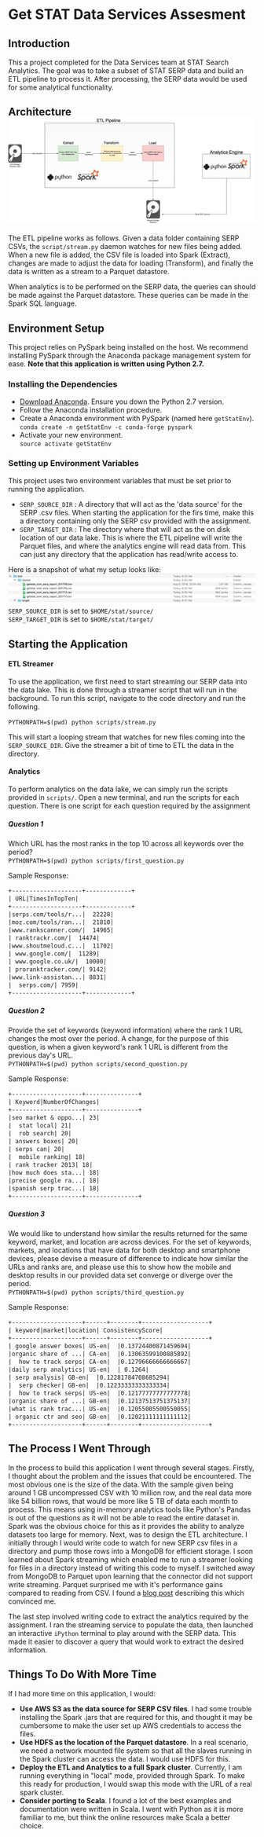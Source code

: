 
# Get STAT Data Services Assesment

## Introduction 

This a project completed for the Data Services team at STAT Search Analytics. The goal was to take a subset of STAT SERP data and build an ETL pipeline to process it. After processing, the SERP data would be used for some analytical functionality.     
    
## Architecture ![STAT ETL Architecture](https://raw.githubusercontent.com/tuckerbuchy/getstat-dataservices/master/assets/getstat.png)    
 The ETL pipeline works as follows. Given a data folder containing SERP CSVs, the `script/stream.py` daemon watches for new files being added. When a new file is added, the CSV file is loaded into Spark (Extract), changes are made to adjust the data for loading (Transform), and finally the data is written as a stream to a Parquet datastore.     
    
When analytics is to be performed on the SERP data, the queries can should be made against the Parquet datastore. These queries can be made in the Spark SQL language.     
    
## Environment Setup 
This project relies on PySpark being installed on the host. We recommend installing PySpark through the Anaconda package management system for ease. **Note that this application is written using Python 2.7.**    
  ### Installing the Dependencies  
 - [Download Anaconda](https://www.continuum.io/downloads%20%28python%202.7%29). Ensure you down the Python 2.7 version.    
 - Follow the Anaconda installation procedure.    
 - Create a Anaconda environment with PySpark (named here `getStatEnv`).    
     ```conda create -n getStatEnv -c conda-forge pyspark```    
 - Activate your new environment.    
    ```source activate getStatEnv```  
  
  ### Setting up Environment Variables  
This project uses two environment variables that must be set prior to running the application.  
  
 - `SERP_SOURCE_DIR` : A directory that will act as the 'data source' for the SERP .csv files. When starting the application for the firs time, make this a directory containing only the SERP csv provided with the assignment.   
 - `SERP_TARGET_DIR` : The directory where that will act as the on disk location of our data lake. This is where the ETL pipeline will write the Parquet files, and where the analytics engine will read data from. This can just any directory that the application has read/write access to.  
  
Here is a snapshot of what my setup looks like:  
![Local Directory Setup](https://raw.githubusercontent.com/tuckerbuchy/getstat-dataservices/master/assets/dir_structure.png)  
`SERP_SOURCE_DIR` is set to `$HOME/stat/source/`  
`SERP_TARGET_DIR` is set to `$HOME/stat/target/`  
  
## Starting the Application  
  
#### ETL Streamer  
To use the application, we first need to start streaming our SERP data into the data lake. This is done through a streamer script that will run in the background. To run this script, navigate to the code directory and run the following.  
  
`PYTHONPATH=$(pwd) python scripts/stream.py`  
  
This will start a looping stream that watches for new files coming into the `SERP_SOURCE_DIR`. Give the streamer a bit of time to ETL the data in the directory.  
  
#### Analytics  
To perform analytics on the data lake, we can simply run the scripts provided in `scripts/`. Open a new terminal, and run the scripts for each question. There is one script for each question required by the assignment  
  
##### Question 1  
Which URL has the most ranks in the top 10 across all keywords over the period?  
`PYTHONPATH=$(pwd) python scripts/first_question.py`

Sample Response:
```
+--------------------+-------------+
| URL|TimesInTopTen|
+--------------------+-------------+
|serps.com/tools/r...|  22228|
|moz.com/tools/ran...|  21810|
|www.rankscanner.com/|  14965|
| ranktrackr.com/|  14474|
|www.shoutmeloud.c...|  11702|
| www.google.com/|  11289|
| www.google.co.uk/|  10000|
| proranktracker.com/| 9142|
|www.link-assistan...| 8831|
|  serps.com/| 7959|
+--------------------+-------------+  
```
##### Question 2  
Provide the set of keywords (keyword information) where the rank 1 URL changes the most over the period. A change, for the purpose of this question, is when a given keyword's rank 1 URL is different from the previous day's URL.  
`PYTHONPATH=$(pwd) python scripts/second_question.py`  

Sample Response:
```
+--------------------+---------------+
| Keyword|NumberOfChanges|
+--------------------+---------------+
|seo market & oppo...| 23|
|  stat local| 21|
|  rob search| 20|
| answers boxes| 20|
| serps can| 20|
|  mobile ranking| 18|
| rank tracker 2013| 18|
|how much does sta...| 18|
|precise google ra...| 18|
|spanish serp trac...| 18|
+--------------------+---------------+
```
##### Question 3  
We would like to understand how similar the results returned for the same keyword, market, and location are across devices. For the set of keywords, markets, and locations that have data for both desktop and smartphone devices, please devise a measure of difference to indicate how similar the URLs and ranks are, and please use this to show how the mobile and desktop results in our provided data set converge or diverge over the period.  
`PYTHONPATH=$(pwd) python scripts/third_question.py`  

Sample Response: 
```
+--------------------+------+--------+-------------------+
| keyword|market|location| ConsistencyScore|
+--------------------+------+--------+-------------------+
| google answer boxes| US-en|  |0.13724400871459694|
|organic share of ...| CA-en|  |0.13063599100885892|
|  how to track serps| CA-en|  |0.12796666666666667|
|daily serp analytics| US-en|  | 0.1264|
| serp analysis| GB-en|  |0.12281784708685294|
|  serp checker| GB-en|  |0.12233333333333334|
|  how to track serps| US-en|  |0.12177777777777778|
|organic share of ...| GB-en|  |0.12137513751375137|
|what is rank trac...| US-en|  |0.12055005500550055|
| organic ctr and seo| GB-en|  |0.12021111111111112|
+--------------------+------+--------+-------------------+
```  

## The Process I Went Through  
In the process to build this application I went through several stages. Firstly, I thought about the problem and the issues that could be encountered. The most obvious one is the size of the data. With the sample given being around 1 GB uncompressed CSV with 10 million row, and the real data more like 54 billion rows, that would be more like 5 TB of data each month to process. This means using in-memory analytics tools like Python's Pandas is out of the questions as it will not be able to read the entire dataset in. Spark was the obvious choice for this as it provides the ability to analyze datasets too large for memory. Next, was to design the ETL architecture. I initially through I would write code to watch for new SERP csv files in a directory and pump those rows into a MongoDB for efficient storage. I soon learned about Spark streaming which enabled me to run a streamer looking for files in a directory instead of writing this code to myself. I switched away from MongoDB to Parquet upon learning that the connector did not support write streaming. Parquet surprised me with it's performance gains compared to reading from CSV. I found a [blog post](https://dzone.com/articles/how-to-be-a-hero-with-powerful-parquet-google-and) describing this which convinced me. 

The last step involved writing code to extract the analytics required by the assignment. I ran the streaming service to populate the data, then launched an interactive `iPython` terminal to play around with the SERP data. This made it easier to discover a query that would work to extract the desired information. 
  
## Things To Do With More Time  
If I had more time on this application, I would:  
  
 - **Use AWS S3 as the data source for SERP CSV files**. I had some trouble installing the Spark .jars that are required for this, and thought it may be cumbersome to make the user set up AWS credentials to access the files.  
 - **Use HDFS as the location of the Parquet datastore**. In a real scenario, we need a network mounted file system so that all the slaves running in the Spark cluster can access the data. I would use HDFS for this.   
 - **Deploy the ETL and Analytics to a full Spark cluster**. Currently, I am running everything in "local" mode, provided through Spark. To make this ready for production, I would swap this mode with the URL of a real spark cluster.   
 - **Consider porting to Scala**. I found a lot of the best examples and documentation were written in Scala. I went with Python as it is more familiar to me, but think the online resources make Scala a better choice.   
